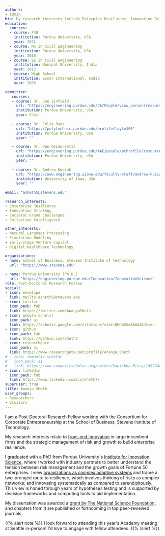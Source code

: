 ```yaml
---
authors:
- admin
bio: My research interests include Enterpise Resilience, Innovation Science, Complex Socio-technical Grand Challenges, and Evolutionary Leadership.
education:
  courses:
  - course: PhD
    institution: Purdue University, USA
    year: 2021 
  - course: MS in Civil Engineering
    institution: Purdue University, USA
    year: 2016
  - course: BE in Civil Engineering
    institution: Manipal University, India
    year: 2012
  - course: High School
    institution: Essar International, India
    year: 2008

committee:
   courses:
   - course: Dr. Joe Sinfield
     url: "https://engineering.purdue.edu/CE/People/view_person?resource_id=2154"
     institution: Purdue University, USA
     year: Chair
 
   - course: Dr. Julia Rayz
     url: "https://polytechnic.purdue.edu/profile/taylo108"
     institution: Purdue University, USA
     year: ""

   - course: Dr. Dan DeLaurentis
     url: "https://engineering.purdue.edu/AAE/people/ptProfile?resource_id=1429"
     institution: Purdue University, USA
     year: ""
     
   - course: Dr. Andrew Kusiak
     url: "https://www.engineering.uiowa.edu/faculty-staff/andrew-kusiak"
     institution: University of Iowa, USA
     year: ""
    
email: "asheth5@stevens.edu"

research_interests:
- Enterprise Resilience
- Innovation Strategy
- Societal Grand Challenges
- Collective Intelligence

other_interests:
- Natural Language Processing
- Simulation Modeling
- Early-stage Venture Capital
- Digital-healthcare Technology

organizations:
- name: School of Business, Stevens Institute of Technology
  url: "https://www.stevens.edu"
  
- name: Purdue University (Ph.D.)
  url: "https://engineering.purdue.edu/Innovation/InnovationScience"
role: Post-Doctoral Research Fellow
social:
- icon: envelope
  link: mailto:asheth5@stevens.edu
- icon: twitter
  icon_pack: fab
  link: https://twitter.com/AnanyaSheth
- icon: google-scholar
  icon_pack: ai
  link: https://scholar.google.com/citations?user=DHhwS5wAAAAJ&hl=en
- icon: github
  icon_pack: fab
  link: https://github.com/sheth7
- icon: researchgate
  icon_pack: ai
  link: https://www.researchgate.net/profile/Ananya_Sheth
# - icon: semantic-scholar
#   icon_pack: ai
#   link: https://www.semanticscholar.org/author/Kanishka-Misra/145274478
- icon: linkedin
  icon_pack: fab
  link: https://www.linkedin.com/in/sheth7/
superuser: true
title: Ananya Sheth
user_groups:
- Researchers
- Visitors
---
```


I am a Post-Doctoral Research Fellow working with the Consortium for Corporate Entrepreneurship at the School of Business, Stevens Institute of Technology. 

My research interests relate to [front-end Innovation](http://www.frontendinnovation.com/) in large incumbent firms and the strategic management of risk and growth to build enterprise resilience.

I graduated with a PhD from Purdue University's [Institute for Innovation Science](https://engineering.purdue.edu/Innovation/InnovationScience), where I worked with industry partners to better understand the tension between risk management and the growth goals of Fortune 50 enterprises.  I view [organizations as complex adaptive systems](https://www.anansheth.com/post/enterprises-are-complex-systems/) and frame a two-pronged route to resilience, which involves thinking of risks as complex networks; and innovating systematically as compared to serendipitously.  This view is honed through years of hypotheses testing and is supported by decision frameworks and computing tools to aid implementation.  

My dissertation was awarded a [grant by The National Science Foundation](https://www.nsf.gov/awardsearch/showAward?AWD_ID=2049782&HistoricalAwards=false), and chapters from it are published or forthcoming in top peer-reviewed journals.  

{{% alert note %}}
I look forward to attending this year's Academy meeting at Seattle in-person!  I'd love to engage with fellow attendees. 
{{% /alert %}}